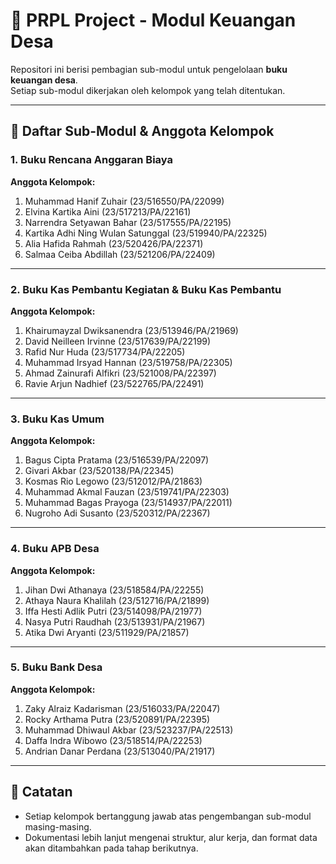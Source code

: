 

# 📘 PRPL Project - Modul Keuangan Desa

Repositori ini berisi pembagian sub-modul untuk pengelolaan **buku keuangan desa**.  
Setiap sub-modul dikerjakan oleh kelompok yang telah ditentukan.

---

## 📑 Daftar Sub-Modul & Anggota Kelompok

### 1. Buku Rencana Anggaran Biaya
**Anggota Kelompok:**
1. Muhammad Hanif Zuhair (23/516550/PA/22099)  
2. Elvina Kartika Aini (23/517213/PA/22161)  
3. Narrendra Setyawan Bahar (23/517555/PA/22195)  
4. Kartika Adhi Ning Wulan Satunggal (23/519940/PA/22325)  
5. Alia Hafida Rahmah (23/520426/PA/22371)  
6. Salmaa Ceiba Abdillah (23/521206/PA/22409)  

---

### 2. Buku Kas Pembantu Kegiatan & Buku Kas Pembantu
**Anggota Kelompok:**
1. Khairumayzal Dwiksanendra (23/513946/PA/21969)  
2. David Neilleen Irvinne (23/517639/PA/22199)  
3. Rafid Nur Huda (23/517734/PA/22205)  
4. Muhammad Irsyad Hannan (23/519758/PA/22305)  
5. Ahmad Zainurafi Alfikri (23/521008/PA/22397)  
6. Ravie Arjun Nadhief (23/522765/PA/22491)  

---

### 3. Buku Kas Umum
**Anggota Kelompok:**
1. Bagus Cipta Pratama (23/516539/PA/22097)  
2. Givari Akbar (23/520138/PA/22345)  
3. Kosmas Rio Legowo (23/512012/PA/21863)  
4. Muhammad Akmal Fauzan (23/519741/PA/22303)  
5. Muhammad Bagas Prayoga (23/514937/PA/22011)  
6. Nugroho Adi Susanto (23/520312/PA/22367)  

---

### 4. Buku APB Desa
**Anggota Kelompok:**
1. Jihan Dwi Athanaya (23/518584/PA/22255)  
2. Athaya Naura Khalilah (23/512716/PA/21899)  
3. Iffa Hesti Adlik Putri (23/514098/PA/21977)  
4. Nasya Putri Raudhah (23/513931/PA/21967)  
5. Atika Dwi Aryanti (23/511929/PA/21857)  

---

### 5. Buku Bank Desa
**Anggota Kelompok:**
1. Zaky Alraiz Kadarisman (23/516033/PA/22047)  
2. Rocky Arthama Putra (23/520891/PA/22395)  
3. Muhammad Dhiwaul Akbar (23/523237/PA/22513)  
4. Daffa Indra Wibowo (23/518514/PA/22253)  
5. Andrian Danar Perdana (23/513040/PA/21917)  

---

## 📝 Catatan
- Setiap kelompok bertanggung jawab atas pengembangan sub-modul masing-masing.  
- Dokumentasi lebih lanjut mengenai struktur, alur kerja, dan format data akan ditambahkan pada tahap berikutnya.  

